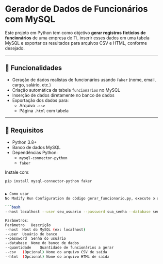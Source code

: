 # Gerador de Dados de Funcionários com MySQL

Este projeto em Python tem como objetivo **gerar registros fictícios de funcionários** de uma empresa de TI, inserir esses dados em uma tabela MySQL e exportar os resultados para arquivos CSV e HTML, conforme desejado.

---

## 📌 Funcionalidades

- Geração de dados realistas de funcionários usando `Faker` (nome, email, cargo, salário, etc.)
- Criação automática da tabela `funcionarios` no MySQL
- Inserção de dados diretamente no banco de dados
- Exportação dos dados para:
  - Arquivo `.csv`
  - Página `.html` com tabela

---

## 🧪 Requisitos

- Python 3.8+
- Banco de dados MySQL
- Dependências Python:
  - `mysql-connector-python`
  - `faker`

Instale com:

```bash
pip install mysql-connector-python faker


▶️ Como usar
No Modify Run Configuration do código gerar_funcionario.py, execute o script com os parâmetros desejados:

```bash
--host localhost --user seu_usuario --password sua_senha --database seu_database --quantidade 100 --csv funcionarios.csv --html funcionarios.html

Parâmetros:
Parâmetro	Descrição
--host	Host do MySQL (ex: localhost)
--user	Usuário do banco
--password	Senha do usuário
--database	Nome do banco de dados
--quantidade	Quantidade de funcionários a gerar
--csv	(Opcional) Nome do arquivo CSV de saída
--html	(Opcional) Nome do arquivo HTML de saída
